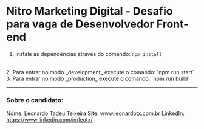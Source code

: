 # Nitro Marketing Digital - Desafio para vaga de Desenvolvedor Front-end 

1. Instale as dependências através do comando:
`npm install`
<br>
2. Para entrar no modo _development_ execute o comando:
`npm run start`
<br>
3. Para entrar no modo _production_ execute o comando:
`npm run build`

---
### Sobre o candidato:

Nome: Leonardo Tadeu Teixeira
Site: www.leonardotx.com.br
LinkedIn: https://www.linkedin.com/in/leotx/